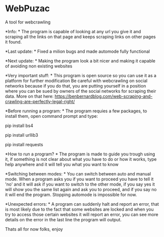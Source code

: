 # WebPuzac
A tool for webcrawling

*Info: *
The program is capable of looking at any url you give it and scraping all the links on that page and keeps scraping links on other pages it found.

*Last update: *
Fixed a milion bugs and made automode fully functional 

*Next update: *
Making the program look a bit nicer and making it capable of avoiding non existing websites

*Very important stuff: *
This program is open source so you can use it as a platform for further modification
Be careful with webcrawling on social networks because if you do that, you are putting yourself in a position where you can be sued by owners of the social networks for scraping their data.
More on that here: https://benbernardblog.com/web-scraping-and-crawling-are-perfectly-legal-right/


*Before running a program: *
The program requies a few packages, to install them, open command prompt and type: 

pip install bs4

pip install urllib3

pip install requests


*How to run a program? *
The program is made to guide you trough using it, if something is not clear about what you have to do or how it works, type help anywhere and it will tell you what you want to know

*Switching between modes: *
You can switch between auto and manual mode. 
When a program asks you if you want to proceed you have to tell it 'no' and it will ask if you want to switch to the other mode, if you say yes it will show you the same list again and ask you to proceed, and if you say no it will end the program. Stopping automode is impossible for now.


*Unexpected errors: *
A program can suddenly halt and report an error, that is most likely due to the fact that some websites are locked and when you try to access those certain websites it will report an error, you can see more details on the error in the last line the program will output. 


Thats all for now folks, enjoy
